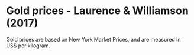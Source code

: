 # Gold prices - Laurence & Williamson (2017)

Gold prices are based on New York Market Prices, and are measured in US$ per kilogram.